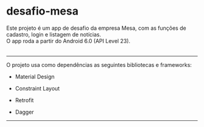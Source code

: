 # desafio-mesa
Este projeto é um app de desafio da empresa Mesa, com as funções de cadastro, login e listagem de notícias.<br>
O app roda a partir do Android 6.0 (API Level 23).<br><br>

<hr>
O projeto usa como dependências as seguintes bibliotecas e frameworks:

* Material Design

* Constraint Layout

* Retrofit

* Dagger

<hr>
